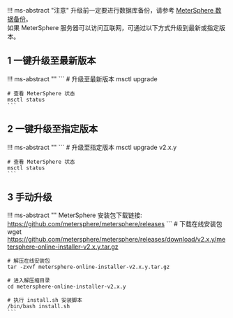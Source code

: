 !!! ms-abstract "注意"
    升级前一定要进行数据库备份，请参考 [MeterSphere 数据备份](./backup_data.md)。<br>
    如果 MeterSphere 服务器可以访问互联网，可通过以下方式升级到最新或指定版本。

## 1 一键升级至最新版本
!!! ms-abstract ""
    ```
    # 升级至最新版本
    msctl upgrade
    
    # 查看 MeterSphere 状态
    msctl status
    ```

## 2 一键升级至指定版本
!!! ms-abstract ""
    ```
    # 升级至指定版本
    msctl upgrade v2.x.y
    
    # 查看 MeterSphere 状态
    msctl status
    ```

## 3 手动升级
!!! ms-abstract ""
    MeterSphere 安装包下载链接: https://github.com/metersphere/metersphere/releases
    ```
    # 下载在线安装包
    wget https://github.com/metersphere/metersphere/releases/download/v2.x.y/metersphere-online-installer-v2.x.y.tar.gz
    
    # 解压在线安装包
    tar -zxvf metersphere-online-installer-v2.x.y.tar.gz
    
    # 进入解压缩目录
    cd metersphere-online-installer-v2.x.y
    
    # 执行 install.sh 安装脚本
    /bin/bash install.sh
    ```
